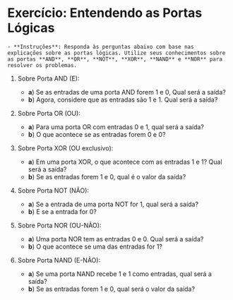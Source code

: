 # Exercício: Entendendo as Portas Lógicas

```admonish info
- **Instruções**: Responda às perguntas abaixo com base nas explicações sobre as portas lógicas. Utilize seus conhecimentos sobre as portas **AND**, **OR**, **NOT**, **XOR**, **NAND** e **NOR** para resolver os problemas.
```

1. Sobre Porta AND (E):
    - **a**\) Se as entradas de uma porta AND forem 1 e 0, Qual será a saída?
    - **b**\) Agora, considere que as entradas são 1 e 1. Qual será a saída?

2. Sobre Porta OR (OU):
    - **a**\) Para uma porta OR com entradas 0 e 1, qual será a saída?
    - **b**\) O que acontece se as entradas forem 0 e 0?

3. Sobre Porta XOR (OU exclusivo):
    - **a**\) Em uma porta XOR, o que acontece com as entradas 1 e 1? Qual será a saída?
    - **b**\) Se as entradas forem 1 e 0, qual é o valor da saída?

4. Sobre Porta NOT (NÃO):
    - **a**\) Se a entrada de uma porta NOT for 1, qual será a saída?
    - **b**\) E se a entrada for 0?

5. Sobre Porta NOR (OU-NÃO):
    - **a**\) Uma porta NOR tem as entradas 0 e 0. Qual será a saída?
    - **b**\) O que acontece se uma das entradas for 1?

6. Sobre Porta NAND (E-NÃO):
    - **a**\) Se uma porta NAND recebe 1 e 1 como entradas, qual será a saída?
    - **b**\) Se as entradas forem 1 e 0, qual será o valor da saída?
